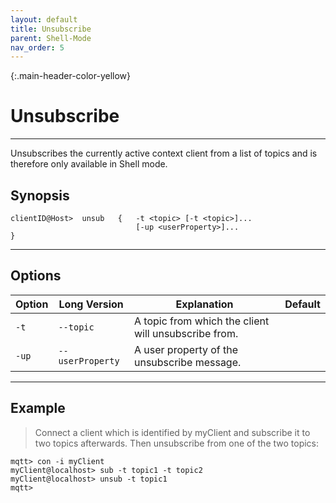 ```yaml
---
layout: default
title: Unsubscribe
parent: Shell-Mode
nav_order: 5
---
```


{:.main-header-color-yellow}
# Unsubscribe
***

Unsubscribes the currently active context client from a list of topics
and is therefore only available in Shell mode.

## Synopsis

```
clientID@Host>  unsub   {   -t <topic> [-t <topic>]...
                            [-up <userProperty>]...
}
```

***

## Options


|Option |Long Version | Explanation | Default |
| ------- | -------------- | ------------------------- | -------- |
| ``-t``   | ``--topic``| A topic from which the client will unsubscribe from. |
| ``-up``| ``--userProperty`` | A user property of the unsubscribe message. |

***

## Example

> Connect a client which is identified by myClient and subscribe it to two topics afterwards.
Then unsubscribe from one of the two topics:

```
mqtt> con -i myClient
myClient@localhost> sub -t topic1 -t topic2
myClient@localhost> unsub -t topic1
mqtt>
```